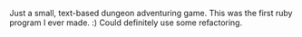 Just a small, text-based dungeon adventuring game.
This was the first ruby program I ever made. :)
Could definitely use some refactoring. 

